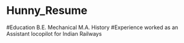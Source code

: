 # Hunny_Resume
#Education
B.E. Mechanical
M.A. History 
#Experience 
worked as an Assistant locopilot for Indian Railways 
